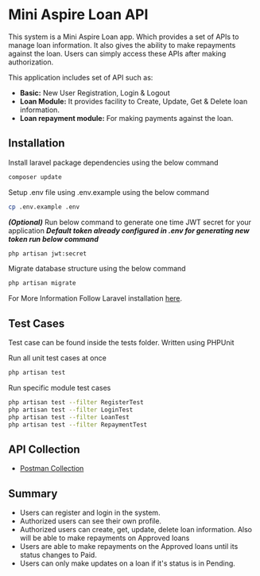  
# Mini Aspire Loan API
 
This system is a Mini Aspire Loan app. Which provides a set of APIs to manage loan information. It also gives the ability to make repayments against the loan. Users can simply access these APIs after making authorization.
 
 
This application includes set of API such as:
 
- **Basic:** New User Registration, Login & Logout
- **Loan Module:** It provides facility to Create, Update, Get & Delete loan information.
- **Loan repayment module:** For making payments against the loan.
 
 
## Installation
 
Install laravel package dependencies using the below command
```bash
composer update
```
Setup .env file using .env.example using the below command
```bash
cp .env.example .env
```

___(Optional)___ Run below command to generate one time JWT secret for your application
___Default token already configured in .env for generating new token run below command___

```bash
php artisan jwt:secret
```
 
Migrate database structure using the below command
```bash
php artisan migrate
```
 
For More Information Follow Laravel installation [here](https://laravel.com/docs/8.x/installation).
 
 

## Test Cases
 
Test case can be found inside the tests folder. Written using PHPUnit
 
Run all unit test cases at once 
 
```bash
php artisan test
```
 
Run specific module test cases
 
```bash
php artisan test --filter RegisterTest
php artisan test --filter LoginTest
php artisan test --filter LoanTest
php artisan test --filter RepaymentTest
```
 
## API Collection
 
- [Postman Collection](https://drive.google.com/file/d/10i54ZJhoXXiSh_fDp81TYRFbR45ArI18/view?usp=sharing)
 
## Summary
 
- Users can register and login in the system.
- Authorized users can see their own profile.
- Authorized users can create, get, update, delete loan information. Also will be able to make repayments on Approved loans
- Users are able to make repayments on the Approved loans until its status changes to Paid.
-  Users can only make updates on a loan if it's status is in Pending.